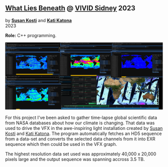 ## [What Lies Beneath](https://susankosti.com/project/vividsydney2023) @ [VIVID Sidney](https://www.vividsydney.com) 2023

by **[Susan Kosti](https://susankosti.com)** and **[Kati Katona](https://katikatona.com)**  
2023

**Role:** C++ programming.

<a href="https://susankosti.com/project/vividsydney2023">

![_full](WhatLiesBeneath.webp)

</a>

For this project I've been asked to gather time-lapse global scientific data from NASA databases about how our climate is changing. That data was used to drive the VFX in the awe-inspiring light installation created by [Susan Kosti](https://susankosti.com) and [Kati Katona](https://katikatona.com). The program automatically fetches an HD5 sequence from a data-set and converts the selected data channels from it into EXR sequence which then could be used in the VFX graph.

The highest resolution data set used was approximately 40,000 x 20,000 pixels large and the output sequence was spanning accross 3.5 TB.